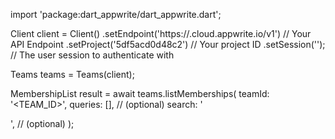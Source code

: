 import 'package:dart_appwrite/dart_appwrite.dart';

Client client = Client()
    .setEndpoint('https://<REGION>.cloud.appwrite.io/v1') // Your API Endpoint
    .setProject('5df5acd0d48c2') // Your project ID
    .setSession(''); // The user session to authenticate with

Teams teams = Teams(client);

MembershipList result = await teams.listMemberships(
    teamId: '<TEAM_ID>',
    queries: [], // (optional)
    search: '<SEARCH>', // (optional)
);
